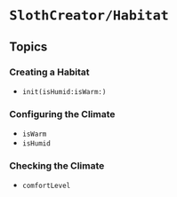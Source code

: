 # ``SlothCreator/Habitat``

## Topics

### Creating a Habitat

- ``init(isHumid:isWarm:)``

### Configuring the Climate

- ``isWarm``
- ``isHumid``

### Checking the Climate

- ``comfortLevel``
